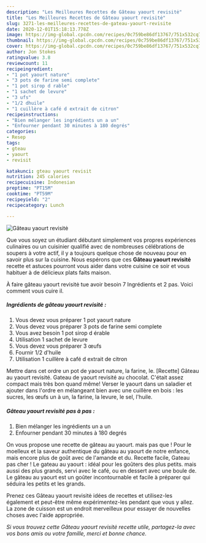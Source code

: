 ```yaml
---
description: "Les Meilleures Recettes de Gâteau yaourt revisitė"
title: "Les Meilleures Recettes de Gâteau yaourt revisitė"
slug: 3271-les-meilleures-recettes-de-gateau-yaourt-revisite
date: 2020-12-01T15:18:13.778Z
image: https://img-global.cpcdn.com/recipes/0c759be86df13767/751x532cq70/gateau-yaourt-revisite-photo-principale-de-la-recette.jpg
thumbnail: https://img-global.cpcdn.com/recipes/0c759be86df13767/751x532cq70/gateau-yaourt-revisite-photo-principale-de-la-recette.jpg
cover: https://img-global.cpcdn.com/recipes/0c759be86df13767/751x532cq70/gateau-yaourt-revisite-photo-principale-de-la-recette.jpg
author: Jon Stokes
ratingvalue: 3.8
reviewcount: 11
recipeingredient:
- "1 pot yaourt nature"
- "3 pots de farine semi complete"
- "1 pot sirop d rable"
- "1 sachet de levure"
- "3 ufs"
- "1/2 dhuile"
- "1 cuillère à café d extrait de citron"
recipeinstructions:
- "Bien mélanger les ingrédients un a un"
- "Enfourner pendant 30 minutes à 180 degrés"
categories:
- Resep
tags:
- gteau
- yaourt
- revisit

katakunci: gteau yaourt revisit 
nutrition: 245 calories
recipecuisine: Indonesian
preptime: "PT15M"
cooktime: "PT59M"
recipeyield: "2"
recipecategory: Lunch

---
```



![Gâteau yaourt revisitė](https://img-global.cpcdn.com/recipes/0c759be86df13767/751x532cq70/gateau-yaourt-revisite-photo-principale-de-la-recette.jpg)

Que vous soyez un étudiant débutant simplement vos propres expériences culinaires ou un cuisinier qualifié avec de nombreuses célébrations de soupers à votre actif, il y a toujours quelque chose de nouveau pour en savoir plus sur la cuisine. Nous espérons que ces <strong> Gâteau yaourt revisitė </strong> recette et astuces pourront vous aider dans votre cuisine ce soir et vous habituer à de délicieux plats faits maison.

<!--inarticleads1-->

À faire gâteau yaourt revisitė tue avoir besoin 7 Ingrédients et 2 pas. Voici comment vous cuire il.

##### Ingrédients de gâteau yaourt revisitė :

1. Vous devez vous préparer 1 pot yaourt nature
1. Vous devez vous préparer 3 pots de farine semi complete
1. Vous avez besoin 1 pot sirop d érable
1. Utilisation 1 sachet de levure
1. Vous devez vous préparer 3 œufs
1. Fournir 1/2 d&#39;huile
1. Utilisation 1 cuillère à café d extrait de citron


Mettre dans cet ordre un pot de yaourt nature, la farine, le. [Recette] Gâteau au yaourt revisité. Gateau de yaourt revisité au chocolat. C&#39;était assez compact mais très bon quand même! Verser le yaourt dans un saladier et ajouter dans l&#39;ordre en mélangeant bien avec une cuillère en bois : les sucres, les œufs un à un, la farine, la levure, le sel, l&#39;huile. 

<!--inarticleads2-->

##### Gâteau yaourt revisitė pas à pas :

1. Bien mélanger les ingrédients un a un
1. Enfourner pendant 30 minutes à 180 degrés


On vous propose une recette de gâteau au yaourt. mais pas que ! Pour le moelleux et la saveur authentique du gâteau au yaourt de notre enfance, mais encore plus de goût avec de l&#39;amande et du. Recette facile, Gateau pas cher ! Le gateau au yaourt : idéal pour les goûters des plus petits. mais aussi des plus grands, servi avec le café, ou en dessert avec une boule de. Le gâteau au yaourt est un goûter incontournable et facile à préparer qui séduira les petits et les grands. 

<!--inarticleads1-->

<p>
Prenez ces Gâteau yaourt revisitė idées de recettes et utilisez-les également et peut-être même expérimentez-les pendant que vous y allez. La zone de cuisson est un endroit merveilleux pour essayer de nouvelles choses avec l'aide appropriée.
</p>

<p>
<i>Si vous trouvez cette Gâteau yaourt revisitė recette utile, partagez-la avec vos bons amis ou votre famille, merci et bonne chance.</i>
</p>
